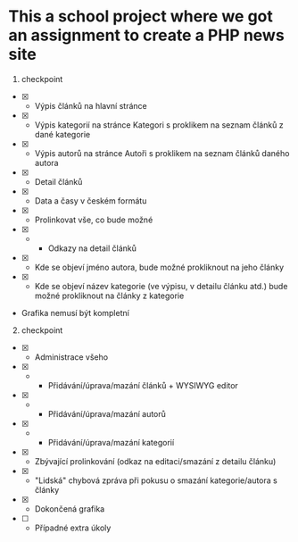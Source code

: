 # This a school project where we got an assignment to create a PHP news site

1. checkpoint

- [x] - Výpis článků na hlavní stránce
- [x] - Výpis kategorií na stránce Kategori s proklikem na seznam článků z dané kategorie
- [x] - Výpis autorů na stránce Autoři s proklikem na seznam článků daného autora
- [x] - Detail článků
- [x] - Data a časy v českém formátu
- [x] - Prolinkovat vše, co bude možné
- [x] - - Odkazy na detail článků
- [x] - Kde se objeví jméno autora, bude možné prokliknout na jeho články
- [x] - Kde se objeví název kategorie (ve výpisu, v detailu článku atd.) bude možné prokliknout na články z kategorie
- Grafika nemusí být kompletní

2. checkpoint

- [x] - Administrace všeho
- [x] - - Přidávání/úprava/mazání článků + WYSIWYG editor
- [x] - - Přidávání/úprava/mazání autorů
- [x] - - Přidávání/úprava/mazání kategorií
- [x] - Zbývající prolinkování (odkaz na editaci/smazání z detailu článku)
- [x] - "Lidská" chybová zpráva při pokusu o smazání kategorie/autora s články
- [x] - Dokončená grafika
- [ ] - Případné extra úkoly
